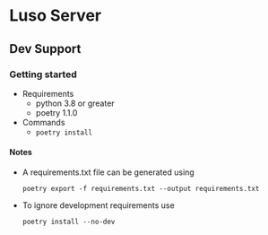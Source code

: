 # Luso Server

## Dev Support

### Getting started

- Requirements
    - python 3.8 or greater
    - poetry 1.1.0
- Commands
    - `poetry install`

#### Notes

- A requirements.txt file can be generated using
  ```
  poetry export -f requirements.txt --output requirements.txt
  ```
- To ignore development requirements use
  ```
  poetry install --no-dev
  ```